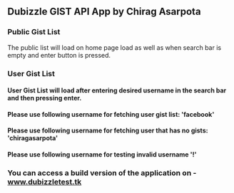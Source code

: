 ## Dubizzle GIST API App by Chirag Asarpota

### Public Gist List

The public list will load on home page load as well as when search bar is empty and enter button is pressed.

### User Gist List

#### User Gist List will load after entering desired username in the search bar and then pressing enter.

#### Please use following username for fetching user gist list: 'facebook'

#### Please use following username for fetching user that has no gists: 'chiragasarpota'

#### Please use following username for testing invalid username '!'

### You can access a build version of the application on - www.dubizzletest.tk
